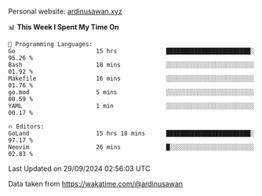 Personal website: [ardinusawan.xyz](https://ardinusawan.xyz)

<!--START_SECTION:waka-->
📊 **This Week I Spent My Time On** 

```text
💬 Programming Languages: 
Go                       15 hrs              ████████████████████████░   95.26 % 
Bash                     18 mins             ░░░░░░░░░░░░░░░░░░░░░░░░░   01.92 % 
Makefile                 16 mins             ░░░░░░░░░░░░░░░░░░░░░░░░░   01.76 % 
go.mod                   5 mins              ░░░░░░░░░░░░░░░░░░░░░░░░░   00.59 % 
YAML                     1 min               ░░░░░░░░░░░░░░░░░░░░░░░░░   00.17 % 

🔥 Editors: 
GoLand                   15 hrs 18 mins      ████████████████████████░   97.17 % 
Neovim                   26 mins             █░░░░░░░░░░░░░░░░░░░░░░░░   02.83 % 
```


 Last Updated on 29/09/2024 02:56:03 UTC
<!--END_SECTION:waka-->
Data taken from https://wakatime.com/@ardinusawan
